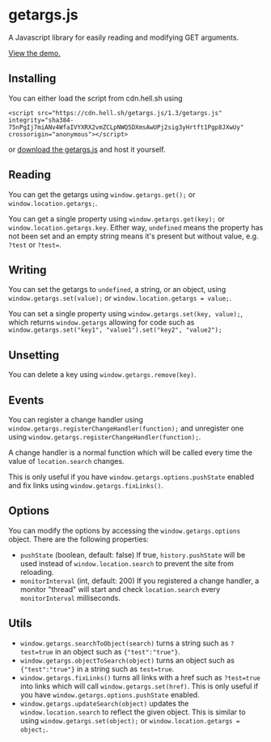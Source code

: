 # getargs.js

A Javascript library for easily reading and modifying GET arguments.

[View the demo.](https://hellshltd.github.io/getargs.js/)

## Installing

You can either load the script from cdn.hell.sh using

    <script src="https://cdn.hell.sh/getargs.js/1.3/getargs.js" integrity="sha384-75nPgIj7miANv4WfaIVYXRX2vmZCLpNWQ5DXmsAwUPj2sig3yHrtft1Pgp8JXwUy" crossorigin="anonymous"></script>

or [download the getargs.js](https://raw.githubusercontent.com/hellshltd/getargs.js/master/getargs.js) and host it yourself.

## Reading

You can get the getargs using `window.getargs.get();` or `window.location.getargs;`.

You can get a single property using `window.getargs.get(key);` or `window.location.getargs.key`. Either way, `undefined` means the property has not been set and an empty string means it's present but without value, e.g. `?test` or `?test=`.

## Writing

You can set the getargs to `undefined`, a string, or an object, using `window.getargs.set(value);` or `window.location.getargs = value;`.

You can set a single property using `window.getargs.set(key, value);`, which returns `window.getargs` allowing for code such as `window.getargs.set("key1", "value1").set("key2", "value2");`

## Unsetting

You can delete a key using `window.getargs.remove(key)`.

## Events

You can register a change handler using `window.getargs.registerChangeHandler(function);` and unregister one using `window.getargs.registerChangeHandler(function);`.

A change handler is a normal function which will be called every time the value of `location.search` changes.

This is only useful if you have `window.getargs.options.pushState` enabled and fix links using `window.getargs.fixLinks()`.

## Options

You can modify the options by accessing the `window.getargs.options` object. There are the following properties:

- `pushState` (boolean, default: false) If true, `history.pushState` will be used instead of `window.location.search` to prevent the site from reloading.
- `monitorInterval` (int, default: 200) If you registered a change handler, a monitor "thread" will start and check `location.search` every `monitorInterval` milliseconds.

## Utils

- `window.getargs.searchToObject(search)` turns a string such as `?test=true` in an object such as `{"test":"true"}`.
- `window.getargs.objectToSearch(object)` turns an object such as `{"test":"true"}` in a string such as `test=true`.
- `window.getargs.fixLinks()` turns all links with a href such as `?test=true` into links which will call `window.getargs.set(href)`. This is only useful if you have `window.getargs.options.pushState` enabled.
- `window.getargs.updateSearch(object)` updates the `window.location.search` to reflect the given object. This is similar to using `window.getargs.set(object);` or `window.location.getargs = object;`.
